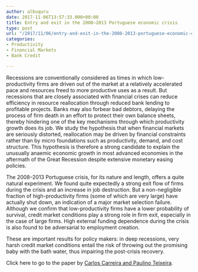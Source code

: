 ```yaml
---
author: albuquru
date: 2017-11-06T13:57:33.000+00:00
title: Entry and exit in the 2008–2013 Portuguese economic crisis
type: post
url: "/2017/11/06/entry-and-exit-in-the-2008-2013-portuguese-economic-crisis/"
categories:
- Productivity
- Financial Markets
- Bank Credit

---
```

Recessions are conventionally considered as times in which low-productivity firms are driven out of the market at a relatively accelerated pace and resources freed to more productive uses as a result. But recessions that are closely associated with financial crises can reduce efficiency in resource reallocation through reduced bank lending to profitable projects. Banks may also forbear bad debtors, delaying the process of firm death in an effort to protect their own balance sheets, thereby hindering one of the key mechanisms through which productivity growth does its job. We study the hypothesis that when financial markets are seriously distorted, reallocation may be driven by financial constraints rather than by micro foundations such as productivity, demand, and cost structure. This hypothesis is therefore a strong candidate to explain the unusually anaemic economic growth in most advanced economies in the aftermath of the Great Recession despite extensive monetary easing policies.

The 2008–2013 Portuguese crisis, for its nature and length, offers a quite natural experiment. We found quite expectedly a strong exit flow of firms during the crisis and an increase in job destruction. But a non-negligible fraction of high-productivity firms (some of which are very large) have actually shut down, an indication of a major market selection failure. Although we confirm that low-productivity firms have a lower probability of survival, credit market conditions play a strong role in firm exit, especially in the case of large firms. High external funding dependence during the crisis is also found to be adversarial to employment creation.

These are important results for policy makers: in deep recessions, very harsh credit market conditions entail the risk of throwing out the promising baby with the bath water, thus impairing the post-crisis recovery.

Click here to go to the paper by [Carlos Carreira and Paulino Teixeira](https://link.springer.com/article/10.1007%2Fs11187-016-9703-3).